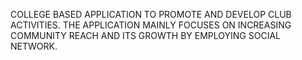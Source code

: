 COLLEGE BASED APPLICATION TO PROMOTE AND DEVELOP CLUB ACTIVITIES. THE APPLICATION MAINLY FOCUSES ON
INCREASING COMMUNITY REACH AND ITS GROWTH BY EMPLOYING SOCIAL NETWORK.
